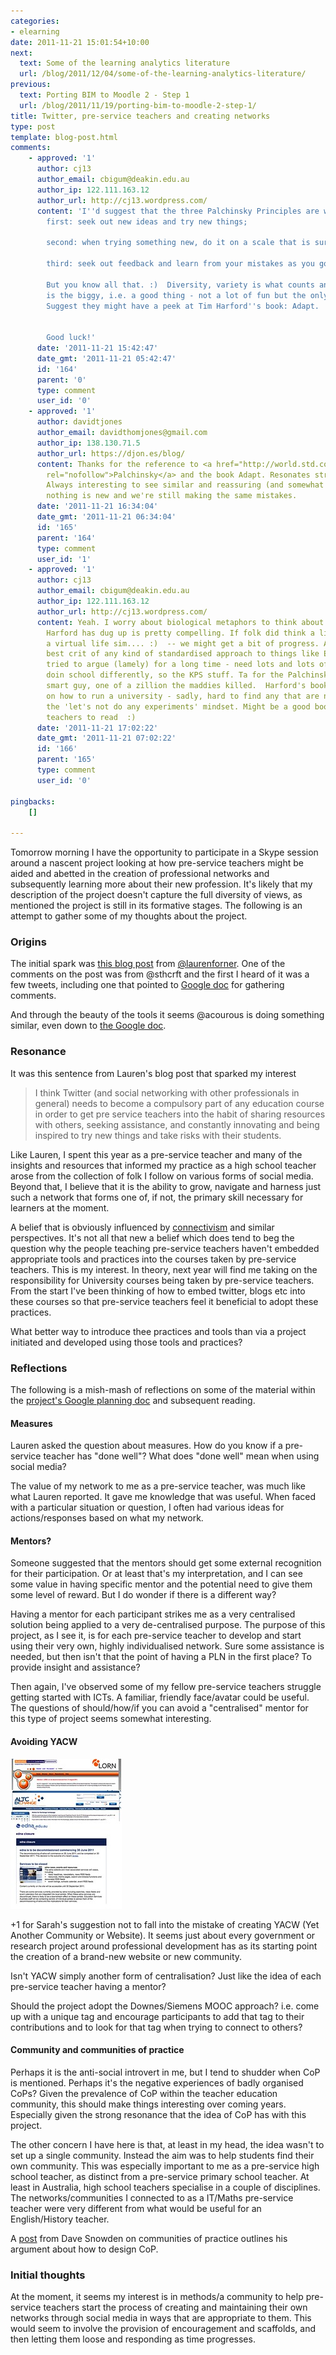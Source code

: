 ```yaml
---
categories:
- elearning
date: 2011-11-21 15:01:54+10:00
next:
  text: Some of the learning analytics literature
  url: /blog/2011/12/04/some-of-the-learning-analytics-literature/
previous:
  text: Porting BIM to Moodle 2 - Step 1
  url: /blog/2011/11/19/porting-bim-to-moodle-2-step-1/
title: Twitter, pre-service teachers and creating networks
type: post
template: blog-post.html
comments:
    - approved: '1'
      author: cj13
      author_email: cbigum@deakin.edu.au
      author_ip: 122.111.163.12
      author_url: http://cj13.wordpress.com/
      content: 'I''d suggest that the three Palchinsky Principles are worth thinking about:
        first: seek out new ideas and try new things;
    
        second: when trying something new, do it on a scale that is survivable;
    
        third: seek out feedback and learn from your mistakes as you go along.
    
        But you know all that. :)  Diversity, variety is what counts and making mistakes
        is the biggy, i.e. a good thing - not a lot of fun but the only way to move forward.
        Suggest they might have a peek at Tim Harford''s book: Adapt.
    
    
        Good luck!'
      date: '2011-11-21 15:42:47'
      date_gmt: '2011-11-21 05:42:47'
      id: '164'
      parent: '0'
      type: comment
      user_id: '0'
    - approved: '1'
      author: davidtjones
      author_email: davidthomjones@gmail.com
      author_ip: 138.130.71.5
      author_url: https://djon.es/blog/
      content: Thanks for the reference to <a href="http://world.std.com/~jlr/doom/palchin.htm"
        rel="nofollow">Palchinsky</a> and the book Adapt. Resonates strongly with my views.
        Always interesting to see similar and reassuring (and somewhat frustrating) that
        nothing is new and we're still making the same mistakes.
      date: '2011-11-21 16:34:04'
      date_gmt: '2011-11-21 06:34:04'
      id: '165'
      parent: '164'
      type: comment
      user_id: '1'
    - approved: '1'
      author: cj13
      author_email: cbigum@deakin.edu.au
      author_ip: 122.111.163.12
      author_url: http://cj13.wordpress.com/
      content: Yeah. I worry about biological metaphors to think about this but the stuff
        Harford has dug up is pretty compelling. If folk did think a little more like
        a virtual life sim.... :)  -- we might get a bit of progress. Adapt btw is the
        best crit of any kind of standardised approach to things like Ed etc  - as I've
        tried to argue (lamely) for a long time - need lots and lots of experiments in
        doin school differently, so the KPS stuff. Ta for the Palchinsky link  :)  One
        smart guy, one of a zillion the maddies killed.  Harford's book is a great take
        on how to run a university - sadly, hard to find any that are not afflicted with
        the 'let's not do any experiments' mindset. Might be a good book to get your beginning
        teachers to read  :)
      date: '2011-11-21 17:02:22'
      date_gmt: '2011-11-21 07:02:22'
      id: '166'
      parent: '165'
      type: comment
      user_id: '0'
    
pingbacks:
    []
    
---
```

Tomorrow morning I have the opportunity to participate in a Skype session around a nascent project looking at how pre-service teachers might be aided and abetted in the creation of professional networks and subsequently learning more about their new profession. It's likely that my description of the project doesn't capture the full diversity of views, as mentioned the project is still in its formative stages. The following is an attempt to gather some of my thoughts about the project.

### Origins

The initial spark was [this blog post](http://lforner.wordpress.com/2011/10/08/jumping-through-hoops/) from [@laurenforner](https://twitter.com/#!/laurenforner). One of the comments on the post was from @sthcrft and the first I heard of it was a few tweets, including one that pointed to [Google doc](https://docs.google.com/document/d/1sTIa224dgeEJHXba7cIGR9gGIMBfdzaZi_wm1y5JcBg/edit?hl=en_US) for gathering comments.

And through the beauty of the tools it seems @acourous is doing something similar, even down to [the Google doc](https://docs.google.com/document/d/1gftPHbotWIuGe9BSHVGloTLTOizoE6KxcQR9WYA483M/edit?hl=en_US).

### Resonance

It was this sentence from Lauren's blog post that sparked my interest

> I think Twitter (and social networking with other professionals in general) needs to become a compulsory part of any education course in order to get pre service teachers into the habit of sharing resources with others, seeking assistance, and constantly innovating and being inspired to try new things and take risks with their students.

Like Lauren, I spent this year as a pre-service teacher and many of the insights and resources that informed my practice as a high school teacher arose from the collection of folk I follow on various forms of social media. Beyond that, I believe that it is the ability to grow, navigate and harness just such a network that forms one of, if not, the primary skill necessary for learners at the moment.

A belief that is obviously influenced by [connectivism](http://en.wikipedia.org/wiki/Connectivism) and similar perspectives. It's not all that new a belief which does tend to beg the question why the people teaching pre-service teachers haven't embedded appropriate tools and practices into the courses taken by pre-service teachers. This is my interest. In theory, next year will find me taking on the responsibility for University courses being taken by pre-service teachers. From the start I've been thinking of how to embed twitter, blogs etc into these courses so that pre-service teachers feel it beneficial to adopt these practices.

What better way to introduce thee practices and tools than via a project initiated and developed using those tools and practices?

### Reflections

The following is a mish-mash of reflections on some of the material within the [project's Google planning doc](https://docs.google.com/document/d/1sTIa224dgeEJHXba7cIGR9gGIMBfdzaZi_wm1y5JcBg/edit?hl=en_US) and subsequent reading.

#### Measures

Lauren asked the question about measures. How do you know if a pre-service teacher has "done well"? What does "done well" mean when using social media?

The value of my network to me as a pre-service teacher, was much like what Lauren reported. It gave me knowledge that was useful. When faced with a particular situation or question, I often had various ideas for actions/responses based on what my network.

#### Mentors?

Someone suggested that the mentors should get some external recognition for their participation. Or at least that's my interpretation, and I can see some value in having specific mentor and the potential need to give them some level of reward. But I do wonder if there is a different way?

Having a mentor for each participant strikes me as a very centralised solution being applied to a very de-centralised purpose. The purpose of this project, as I see it, is for each pre-service teacher to develop and start using their very own, highly individualised network. Sure some assistance is needed, but then isn't that the point of having a PLN in the first place? To provide insight and assistance?

Then again, I've observed some of my fellow pre-service teachers struggle getting started with ICTs. A familiar, friendly face/avatar could be useful. The questions of should/how/if you can avoid a "centralised" mentor for this type of project seems somewhat interesting.

#### Avoiding YACW

[![YACW - Yet Another Community or Website](images/6373970053_911926071c_m.jpg)](http://www.flickr.com/photos/david_jones/6373970053/ "YACW - Yet Another Community or Website by David T Jones, on Flickr")

+1 for Sarah's suggestion not to fall into the mistake of creating YACW (Yet Another Community or Website). It seems just about every government or research project around professional development has as its starting point the creation of a brand-new website or new community.

Isn't YACW simply another form of centralisation? Just like the idea of each pre-service teacher having a mentor?

Should the project adopt the Downes/Siemens MOOC approach? i.e. come up with a unique tag and encourage participants to add that tag to their contributions and to look for that tag when trying to connect to others?

#### Community and communities of practice

Perhaps it is the anti-social introvert in me, but I tend to shudder when CoP is mentioned. Perhaps it's the negative experiences of badly organised CoPs? Given the prevalence of CoP within the teacher education community, this should make things interesting over coming years. Especially given the strong resonance that the idea of CoP has with this project.

The other concern I have here is that, at least in my head, the idea wasn't to set up a single community. Instead the aim was to help students find their own community. This was especially important to me as a pre-service high school teacher, as distinct from a pre-service primary school teacher. At least in Australia, high school teachers specialise in a couple of disciplines. The networks/communities I connected to as a IT/Maths pre-service teacher were very different from what would be useful for an English/History teacher.

A [post](http://www.cognitive-edge.com/blogs/dave/2006/10/communities_of_practice.php) from Dave Snowden on communities of practice outlines his argument about how to design CoP.

### Initial thoughts

At the moment, it seems my interest is in methods/a community to help pre-service teachers start the process of creating and maintaining their own networks through social media in ways that are appropriate to them. This would seem to involve the provision of encouragement and scaffolds, and then letting them loose and responding as time progresses.